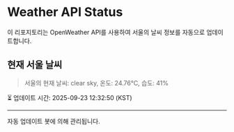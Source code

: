 
# Weather API Status

이 리포지토리는 OpenWeather API를 사용하여 서울의 날씨 정보를 자동으로 업데이트합니다.

## 현재 서울 날씨
> 서울의 현재 날씨: clear sky, 온도: 24.76°C, 습도: 41%

⏳ 업데이트 시간: 2025-09-23 12:32:50 (KST)

---
자동 업데이트 봇에 의해 관리됩니다.
